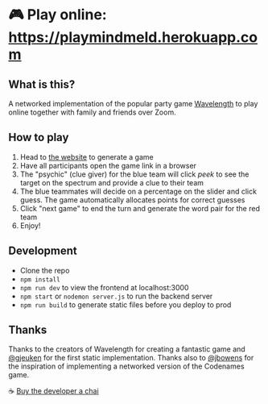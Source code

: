 # 🎮 Play online: https://playmindmeld.herokuapp.com

## What is this?
A networked implementation of the popular party game [Wavelength](https://www.wavelength.zone/) to play online together with family and friends over Zoom.

## How to play
1. Head to [the website](https://playmindmeld.herokuapp.com) to generate a game
2. Have all participants open the game link in a browser
3. The "psychic" (clue giver) for the blue team will click *peek* to see the target on the spectrum and provide a clue to their team
4. The blue teammates will decide on a percentage on the slider and click guess. The game automatically allocates points for correct guesses
5. Click "next game" to end the turn and generate the word pair for the red team
6. Enjoy!

## Development
* Clone the repo
* `npm install`
* `npm run dev` to view the frontend at localhost:3000
* `npm start` or `nodemon server.js` to run the backend server
* `npm run build` to generate static files before you deploy to prod

## Thanks
Thanks to the creators of Wavelength for creating a fantastic game and [@gjeuken](https://github.com/gjeuken/telewave) for the first static implementation. Thanks also to [@jbowens](https://github.com/jbowens/codenames) for the inspiration of implementing a networked version of the Codenames game.

☕️ [Buy the developer a chai](https://buymeacoff.ee/krithix)
